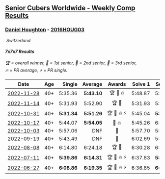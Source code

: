 <style>table {white-space: nowrap;}</style>
<link rel="stylesheet" type="text/css" href="/scw-comp/css/flags.css" />

## [Senior Cubers Worldwide - Weekly Comp Results](/scw-comp/results/)
### [Daniel Houghton](README.md) - [2016HOUG03](https://www.worldcubeassociation.org/persons/2016HOUG03?event=777)

<i class="flag flag-CH" />&nbsp;Switzerland

#### 7x7x7 Results

<span style="white-space: nowrap;">🏆 = overall winner</span>, <span style="white-space: nowrap;">🥇 = 1st senior</span>, <span style="white-space: nowrap;">🥈 = 2nd senior</span>, <span style="white-space: nowrap;">🥉 = 3rd senior</span>, <span style="white-space: nowrap;">🔥 = PR average</span>, <span style="white-space: nowrap;">⚡ = PR single</span>.

| Date | Age | Single | Average | Awards | Solve 1 | Solve 2 | Solve 3 | Video |
| :--: | :--: | --: | --: | :--: | --: | --: | --: | :-- |
| [2022-11-28](../../results/2022-11-28/777.md) | 40+ | 5:35.36 | **5:43.10** | 🏆 🥇 🔥 | 5:48.87 | 5:45.07 | 5:35.36 | [Desktop](https://www.facebook.com/events/1208453943094393/permalink/1211613002778487) / [Mobile](https://m.facebook.com/events/1208453943094393?view=permalink&id=1211613002778487) |
| [2022-11-14](../../results/2022-11-14/777.md) | 40+ | 5:31.93 | 5:52.90 | 🏆 🥇 | 5:31.93 | 5:56.94 | 6:09.82 | [Desktop](https://www.facebook.com/events/823524585526773/permalink/833211261224772) / [Mobile](https://m.facebook.com/events/823524585526773?view=permalink&id=833211261224772) |
| [2022-10-31](../../results/2022-10-31/777.md) | 40+ | **5:31.34** | **5:51.26** | 🏆 🥇 🔥 ⚡ | 5:45.04 | **5:31.34** | 6:17.40 | [Desktop](https://www.facebook.com/events/635474734791505/permalink/644883847183927) / [Mobile](https://m.facebook.com/events/635474734791505?view=permalink&id=644883847183927) |
| [2022-10-17](../../results/2022-10-17/777.md) | 40+ | 5:44.07 | **5:54.05** | 🥇 🔥 | 5:45.26 | 6:12.81 | 5:44.07 | [Desktop](https://www.facebook.com/events/5873184052742514/permalink/5880518628675723) / [Mobile](https://m.facebook.com/events/5873184052742514?view=permalink&id=5880518628675723) |
| [2022-10-03](../../results/2022-10-03/777.md) | 40+ | 5:57.06 | DNF | 🥈 | 5:57.70 | 5:57.06 | DNF | [Desktop](https://www.facebook.com/events/815539682815599/permalink/824757738560460) / [Mobile](https://m.facebook.com/events/815539682815599?view=permalink&id=824757738560460) |
| [2022-09-19](../../results/2022-09-19/777.md) | 40+ | 5:43.49 | DNF | 🥇 | 6:02.69 | 5:43.49 | DNF | [Desktop](https://www.facebook.com/events/450657513693488/permalink/456250043134235) / [Mobile](https://m.facebook.com/events/450657513693488?view=permalink&id=456250043134235) |
| [2022-08-08](../../results/2022-08-08/777.md) | 40+ | 6:14.80 | 6:24.18 | 🏆 🥇 | 6:30.28 | 6:27.47 | 6:14.80 | [Desktop](https://www.facebook.com/events/619445529768906/permalink/625491022497690) / [Mobile](https://m.facebook.com/events/619445529768906?view=permalink&id=625491022497690) |
| [2022-07-11](../../results/2022-07-11/777.md) | 40+ | **5:39.86** | **6:14.31** | 🏆 🥇 🔥 ⚡ | 6:37.83 | **5:39.86** | 6:25.24 | [Desktop](https://www.facebook.com/events/443186990742814/permalink/446029947125185) / [Mobile](https://m.facebook.com/events/443186990742814?view=permalink&id=446029947125185) |
| [2022-06-27](../../results/2022-06-27/777.md) | 40+ | **6:08.86** | **6:19.35** | 🏆 🥇 🔥 ⚡ | 6:36.85 | **6:08.86** | 6:12.33 | [Desktop](https://www.facebook.com/events/605852520957703/permalink/615062563370032) / [Mobile](https://m.facebook.com/events/605852520957703?view=permalink&id=615062563370032) |


<!-- Global site tag (gtag.js) - Google Analytics -->
<script async src="https://www.googletagmanager.com/gtag/js?id=UA-86348435-3"></script>
<script>window.dataLayer = window.dataLayer || []; function gtag() {dataLayer.push(arguments);} gtag('js', new Date()); gtag('config', 'UA-86348435-3');</script>
